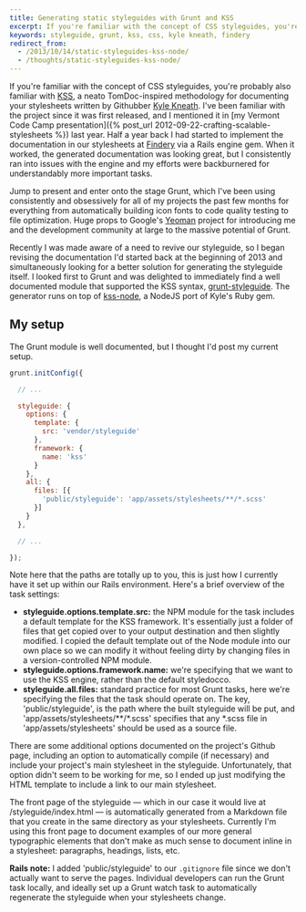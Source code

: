 ```yaml
---
title: Generating static styleguides with Grunt and KSS
excerpt: If you're familiar with the concept of CSS styleguides, you're probably also familiar with KSS, a neato TomDoc-inspired methodology for documenting your stylesheets written by Githubber Kyle Kneath.
keywords: styleguide, grunt, kss, css, kyle kneath, findery
redirect_from:
  - /2013/10/14/static-styleguides-kss-node/
  - /thoughts/static-styleguides-kss-node/
---
```

If you're familiar with the concept of CSS styleguides, you're probably also familiar with [KSS](http://warpspire.com/kss/), a neato TomDoc-inspired methodology for documenting your stylesheets written by Githubber [Kyle Kneath](http://warpspire.com/). I've been familiar with the project since it was first released, and I mentioned it in [my Vermont Code Camp presentation]({% post_url 2012-09-22-crafting-scalable-stylesheets %}) last year. Half a year back I had started to implement the documentation in our stylesheets at [Findery](http://www.findery.com) via a Rails engine gem. When it worked, the generated documentation was looking great, but I consistently ran into issues with the engine and my efforts were backburnered for understandably more important tasks.

Jump to present and enter onto the stage Grunt, which I've been using consistently and obsessively for all of my projects the past few months for everything from automatically building icon fonts to code quality testing to file optimization. Huge props to Google's [Yeoman](http://yeoman.io) project for introducing me and the development community at large to the massive potential of Grunt.

Recently I was made aware of a need to revive our styleguide, so I began revising the documentation I'd started back at the beginning of 2013 and simultaneously looking for a better solution for generating the styleguide itself. I looked first to Grunt and was delighted to immediately find a well documented module that supported the KSS syntax, [grunt-styleguide](https://github.com/indieisaconcept/grunt-styleguide). The generator runs on top of [kss-node](https://github.com/hughsk/kss-node), a NodeJS port of Kyle's Ruby gem.

My setup
--------

The Grunt module is well documented, but I thought I'd post my current setup.

```js
grunt.initConfig({

  // ...

  styleguide: {
    options: {
      template: {
        src: 'vendor/styleguide'
      },
      framework: {
        name: 'kss'
      }
    },
    all: {
      files: [{
        'public/styleguide': 'app/assets/stylesheets/**/*.scss'
      }]
    }
  },

  // ...

});
```

Note here that the paths are totally up to you, this is just how I currently have it set up within our Rails environment. Here's a brief overview of the task settings:

* **styleguide.options.template.src:** the NPM module for the task includes a default template for the KSS framework. It's essentially just a folder of files that get copied over to your output destination and then slightly modified. I copied the default template out of the Node module into our own place so we can modify it without feeling dirty by changing files in a version-controlled NPM module.
* **styleguide.options.framework.name:** we're specifying that we want to use the KSS engine, rather than the default styledocco.
* **styleguide.all.files:** standard practice for most Grunt tasks, here we're specifying the files that the task should operate on. The key, 'public/styleguide', is the path where the built styleguide will be put, and 'app/assets/stylesheets/\*\*/\*.scss' specifies that any *.scss file in 'app/assets/stylesheets' should be used as a source file.

There are some additional options documented on the project's Github page, including an option to automatically compile (if necessary) and include your project's main stylesheet in the styleguide. Unfortunately, that option didn't seem to be working for me, so I ended up just modifying the HTML template to include a link to our main stylesheet.

The front page of the styleguide — which in our case it would live at /styleguide/index.html — is automatically generated from a Markdown file that you create in the same directory as your stylesheets. Currently I'm using this front page to document examples of our more general typographic elements that don't make as much sense to document inline in a stylesheet: paragraphs, headings, lists, etc.

**Rails note:** I added 'public/styleguide' to our ```.gitignore``` file since we don't actually want to serve the pages. Individual developers can run the Grunt task locally, and ideally set up a Grunt watch task to automatically regenerate the styleguide when your stylesheets change.
